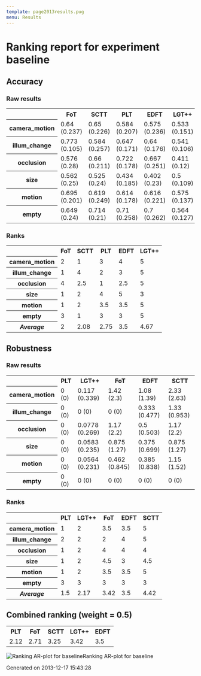 ```yaml
---
template: page2013results.pug
menu: Results
---
```

<div class='results'>
<h1 class="caption">Ranking report for experiment baseline</h1>
<h2>Accuracy</h2>
<h3>Raw results</h3>
<div class="table"><table>
<tr><th>&nbsp;</th><th>FoT</th><th>SCTT</th><th>PLT</th><th>EDFT</th><th>LGT++</th></tr>
<tr><th>camera_motion</th><td>0.64 (0.237)</td><td>0.65 (0.226)</td><td>0.584 (0.207)</td><td>0.575 (0.236)</td><td>0.533 (0.151)</td></tr>
<tr><th>illum_change</th><td>0.773 (0.105)</td><td>0.584 (0.257)</td><td>0.647 (0.171)</td><td>0.64 (0.176)</td><td>0.541 (0.106)</td></tr>
<tr><th>occlusion</th><td>0.576 (0.28)</td><td>0.66 (0.211)</td><td>0.722 (0.178)</td><td>0.667 (0.251)</td><td>0.411 (0.12)</td></tr>
<tr><th>size</th><td>0.562 (0.25)</td><td>0.525 (0.24)</td><td>0.434 (0.185)</td><td>0.402 (0.23)</td><td>0.5 (0.109)</td></tr>
<tr><th>motion</th><td>0.695 (0.201)</td><td>0.619 (0.249)</td><td>0.614 (0.178)</td><td>0.616 (0.221)</td><td>0.575 (0.137)</td></tr>
<tr><th>empty</th><td>0.649 (0.24)</td><td>0.714 (0.21)</td><td>0.71 (0.258)</td><td>0.7 (0.262)</td><td>0.564 (0.127)</td></tr>
</table>
</div><h3>Ranks</h3>
<div class="table"><table>
<tr><th>&nbsp;</th><th>FoT</th><th>SCTT</th><th>PLT</th><th>EDFT</th><th>LGT++</th></tr>
<tr><th>camera_motion</th><td>2</td><td>1</td><td>3</td><td>4</td><td>5</td></tr>
<tr><th>illum_change</th><td>1</td><td>4</td><td>2</td><td>3</td><td>5</td></tr>
<tr><th>occlusion</th><td>4</td><td>2.5</td><td>1</td><td>2.5</td><td>5</td></tr>
<tr><th>size</th><td>1</td><td>2</td><td>4</td><td>5</td><td>3</td></tr>
<tr><th>motion</th><td>1</td><td>2</td><td>3.5</td><td>3.5</td><td>5</td></tr>
<tr><th>empty</th><td>3</td><td>1</td><td>3</td><td>3</td><td>5</td></tr>
<tr><th><em>Average</em></th><td>2</td><td>2.08</td><td>2.75</td><td>3.5</td><td>4.67</td></tr>
</table>
</div><h2>Robustness</h2>
<h3>Raw results</h3>
<div class="table"><table>
<tr><th>&nbsp;</th><th>PLT</th><th>LGT++</th><th>FoT</th><th>EDFT</th><th>SCTT</th></tr>
<tr><th>camera_motion</th><td>0 (0)</td><td>0.117 (0.339)</td><td>1.42 (2.3)</td><td>1.08 (1.39)</td><td>2.33 (2.63)</td></tr>
<tr><th>illum_change</th><td>0 (0)</td><td>0 (0)</td><td>0 (0)</td><td>0.333 (0.477)</td><td>1.33 (0.953)</td></tr>
<tr><th>occlusion</th><td>0 (0)</td><td>0.0778 (0.269)</td><td>1.17 (2.2)</td><td>0.5 (0.503)</td><td>1.17 (2.2)</td></tr>
<tr><th>size</th><td>0 (0)</td><td>0.0583 (0.235)</td><td>0.875 (1.27)</td><td>0.375 (0.699)</td><td>0.875 (1.27)</td></tr>
<tr><th>motion</th><td>0 (0)</td><td>0.0564 (0.231)</td><td>0.462 (0.845)</td><td>0.385 (0.838)</td><td>1.15 (1.52)</td></tr>
<tr><th>empty</th><td>0 (0)</td><td>0 (0)</td><td>0 (0)</td><td>0 (0)</td><td>0 (0)</td></tr>
</table>
</div><h3>Ranks</h3>
<div class="table"><table>
<tr><th>&nbsp;</th><th>PLT</th><th>LGT++</th><th>FoT</th><th>EDFT</th><th>SCTT</th></tr>
<tr><th>camera_motion</th><td>1</td><td>2</td><td>3.5</td><td>3.5</td><td>5</td></tr>
<tr><th>illum_change</th><td>2</td><td>2</td><td>2</td><td>4</td><td>5</td></tr>
<tr><th>occlusion</th><td>1</td><td>2</td><td>4</td><td>4</td><td>4</td></tr>
<tr><th>size</th><td>1</td><td>2</td><td>4.5</td><td>3</td><td>4.5</td></tr>
<tr><th>motion</th><td>1</td><td>2</td><td>3.5</td><td>3.5</td><td>5</td></tr>
<tr><th>empty</th><td>3</td><td>3</td><td>3</td><td>3</td><td>3</td></tr>
<tr><th><em>Average</em></th><td>1.5</td><td>2.17</td><td>3.42</td><td>3.5</td><td>4.42</td></tr>
</table>
</div><h2>Combined ranking (weight = 0.5)</h2>
<div class="table"><table>
<tr><th>PLT</th><th>FoT</th><th>SCTT</th><th>LGT++</th><th>EDFT</th></tr>
<tr><td>2.12</td><td>2.71</td><td>3.25</td><td>3.42</td><td>3.5</td></tr>
</table>
</div><p class="plot"><img src="images/extra_ranking_baseline.png" alt="Ranking AR-plot for baseline" /><span class="caption">Ranking AR-plot for baseline</span></p>
<p class="timestamp">Generated on 2013-12-17 15:43:28</p>
</div>
